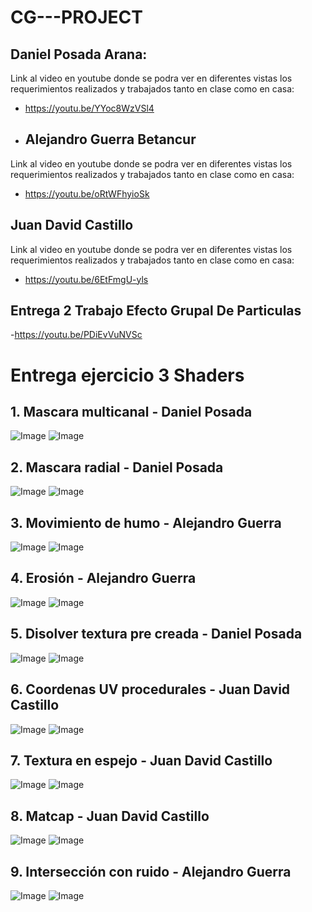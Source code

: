 # CG---PROJECT

## Daniel Posada Arana:
Link al video en youtube donde se podra ver en diferentes vistas los requerimientos realizados y trabajados tanto en clase como en casa:
- https://youtu.be/YYoc8WzVSl4
- ## Alejandro Guerra Betancur
Link al video en youtube donde se podra ver en diferentes vistas los requerimientos realizados y trabajados tanto en clase como en casa:
- https://youtu.be/oRtWFhyioSk
## Juan David Castillo
Link al video en youtube donde se podra ver en diferentes vistas los requerimientos realizados y trabajados tanto en clase como en casa:
- https://youtu.be/6EtFmgU-yls


## Entrega 2 Trabajo Efecto Grupal De Particulas 
-https://youtu.be/PDiEvVuNVSc
  
# Entrega ejercicio 3 Shaders
## 1. Mascara multicanal - Daniel Posada
![Image](https://github.com/user-attachments/assets/ddcd2ade-4ec5-4993-880c-286c30488e3e)
![Image](https://github.com/user-attachments/assets/5e1c77e1-403e-4b4d-9ff0-ea72c6e86e61)
## 2. Mascara radial - Daniel Posada
![Image](https://github.com/user-attachments/assets/a70fcd34-8483-44d5-9072-e1ddca3fa2d7)
![Image](https://github.com/user-attachments/assets/ddc3217b-8504-45e0-9abe-b18d6a62aac6)
## 3. Movimiento de humo - Alejandro Guerra
![Image](https://github.com/user-attachments/assets/0d6071ec-b785-40b3-9d14-e0c3e5bd0568)
![Image](https://github.com/user-attachments/assets/34cd9fc4-6b12-4092-93e3-04eb695f8090)
## 4. Erosión - Alejandro Guerra
![Image](https://github.com/user-attachments/assets/4daad5fa-47d1-4e05-8dd2-b695cce36a1a)
![Image](https://github.com/user-attachments/assets/851bd259-815e-47b4-b892-b8bf342dd8fc)
## 5. Disolver textura pre creada - Daniel Posada
![Image](https://github.com/user-attachments/assets/c759ca82-b4b9-4412-a7d9-b8252b76ebb2)
![Image](https://github.com/user-attachments/assets/3dfabcfb-9d65-402b-9aad-d5fa45a4676d)
## 6. Coordenas UV procedurales - Juan David Castillo
![Image](https://github.com/user-attachments/assets/fabf4c20-78b8-4cdf-868b-f054224df488)
![Image](https://github.com/user-attachments/assets/be024a57-3c95-4a5b-aef1-fd90f7899f24)
## 7. Textura en espejo - Juan David Castillo
![Image](https://github.com/user-attachments/assets/cbc62a27-d16a-4085-8072-a5cbec065e04)
![Image](https://github.com/user-attachments/assets/07d20680-08d9-4245-8ef0-59866854ba4c)
## 8. Matcap - Juan David Castillo
![Image](https://github.com/user-attachments/assets/c9754ec0-8097-4043-af98-a01881948bb3)
![Image](https://github.com/user-attachments/assets/4cf0c560-4270-4add-88a8-ecade8d88df6)
## 9. Intersección con ruido - Alejandro Guerra
![Image](https://github.com/user-attachments/assets/eb3ebc54-53c9-4241-8b08-f4ffc5f9a27d)
![Image](https://github.com/user-attachments/assets/2a158b84-3c0d-4585-8ede-ae7591ddd142)
